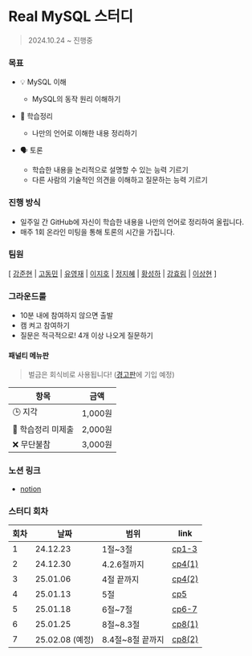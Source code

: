 # Real MySQL 스터디
> 2024.10.24 ~ 진행중

### 목표

- 💡 MySQL 이해
  - MySQL의 동작 원리 이해하기

- 📝 학습정리
  - 나만의 언어로 이해한 내용 정리하기

- 🗣️ 토론
  - 학습한 내용을 논리적으로 설명할 수 있는 능력 기르기
  - 다른 사람의 기술적인 의견을 이해하고 질문하는 능력 기르기

### 진행 방식

- 일주일 간 GitHub에 자신이 학습한 내용을 나만의 언어로 정리하여 올립니다.
- 매주 1회 온라인 미팅을 통해 토론의 시간을 가집니다.

### 팀원

[ [강준현](https://github.com/JunhyunKang) | [고동민](https://github.com/Gdm0714) | [유영재](https://github.com/yu-yj215) | [이지호](https://github.com/wlgh1553) |
 [정지혜](https://github.com/Jeongwisdom) | [황성하](https://github.com/Fixtar) | [강효림](https://github.com/hyo-limilimee) | [이상현](https://github.com/shl0501) ]

### 그라운드룰

- 10분 내에 참여하지 않으면 출발
- 캠 켜고 참여하기
- 질문은 적극적으로! 4개 이상 나오게 질문하기

#### 패널티 메뉴판
>벌금은 회식비로 사용됩니다! ([경고판](https://mango-seahorse-2f0.notion.site/16073e4ec58f805595fbd6e4458fb71f?pvs=4)에 기입 예정)

| 항목 | 금액 |
|------|--------|
| 🕒 지각 | 1,000원 |
| 📝 학습정리 미제출 | 2,000원 |
| ❌ 무단불참 | 3,000원 |

### 노션 링크
- [notion](https://mango-seahorse-2f0.notion.site/12973e4ec58f80d59e50cd7a6893fdc2?pvs=4)

### 스터디 회차

| 회차 | 날짜 | 범위 | link |
|------|------|------|------|
| 1 | 24.12.23 | 1절~3절 | [cp1-3](https://github.com/MySQL-Study/Real-MySQL-1/tree/main/cp1-3) |
| 2 | 24.12.30 | 4.2.6절까지 | [cp4(1)](https://github.com/MySQL-Study/Real-MySQL-1/tree/main/cp4(1)) |
| 3 | 25.01.06 | 4절 끝까지 | [cp4(2)](https://github.com/MySQL-Study/Real-MySQL-1/tree/main/cp4(2)) |
| 4 | 25.01.13 | 5절 | [cp5](https://github.com/MySQL-Study/Real-MySQL-1/tree/main/cp5) |
| 5 | 25.01.18 | 6절~7절 | [cp6-7](https://github.com/MySQL-Study/Real-MySQL-1/tree/main/cp6-7) |
| 6 | 25.01.25 | 8절~8.3절 | [cp8(1)](https://github.com/MySQL-Study/Real-MySQL-1/tree/main/cp8(1)) |
| 7 | 25.02.08 (예정) | 8.4절~8절 끝까지 | [cp8(2)](https://github.com/MySQL-Study/Real-MySQL-1/tree/main/cp8(2)) |

